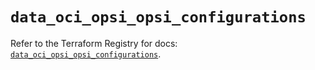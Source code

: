 # `data_oci_opsi_opsi_configurations`

Refer to the Terraform Registry for docs: [`data_oci_opsi_opsi_configurations`](https://registry.terraform.io/providers/oracle/oci/7.19.0/docs/data-sources/opsi_opsi_configurations).
